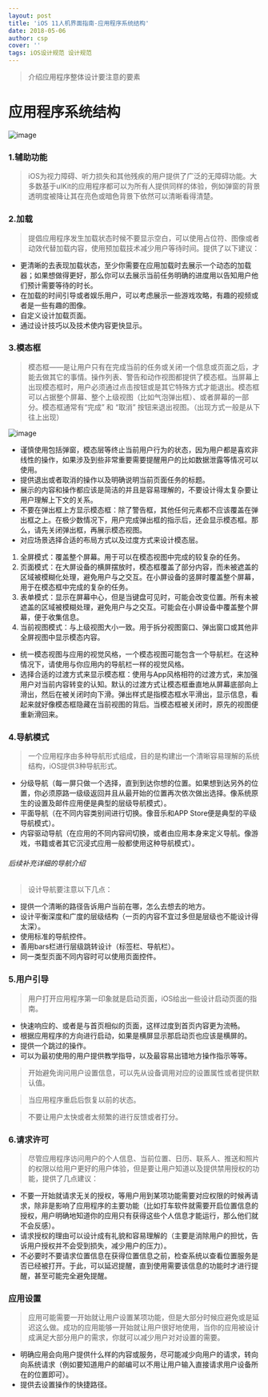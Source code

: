 ```yaml
---
layout: post
title: 'iOS 11人机界面指南-应用程序系统结构'
date: 2018-05-06
author: csp
cover: ''
tags: iOS设计规范 设计规范
---
```


> 介绍应用程序整体设计要注意的要素


# 应用程序系统结构


![image](http://csp-image.oss-cn-shenzhen.aliyuncs.com/18-5-23/19032240.jpg)


### 1.辅助功能
> iOS为视力障碍、听力损失和其他残疾的用户提供了广泛的无障碍功能。大多数基于uIKit的应用程序都可以为所有人提供同样的体验，例如弹窗的背景透明度被降让其在亮色或暗色背景下依然可以清晰看得清楚。


### 2.加载

> 提倡应用程序发生加载状态时候不要显示空白，可以使用占位符、图像或者动效代替加载内容，使用预加载技术减少用户等待时间。提供了以下建议：

- 更清晰的去表现加载状态，至少你需要在应用加载时去展示一个动态的加载器；如果想做得更好，那么你可以去展示当前任务明确的进度用以告知用户他们预计需要等待的时长。
- 在加载的时间引导或者娱乐用户，可以考虑展示一些游戏攻略，有趣的视频或者是一些有趣的图像。
- 自定义设计加载页面。
- 通过设计技巧以及技术使内容更快显示。

### 3.模态框

> 模态框——是让用户只有在完成当前的任务或关闭一个信息或页面之后，才能去做其它的事情。操作列表、警告和动作视图都提供了模态框。当屏幕上出现模态框时，用户必须通过点击按钮或是其它特殊方式才能退出。模态框可以占据整个屏幕、整个上级视图（比如气泡弹出框）、或者屏幕的一部分。模态框通常有“完成” 和 “取消” 按钮来退出视图。（出现方式一般是从下往上出现）

![image](http://csp-image.oss-cn-shenzhen.aliyuncs.com/18-6-13/21415384.jpg)

- 谨慎使用包括弹窗，模态层等终止当前用户行为的状态，因为用户都是喜欢非线性的操作，如果涉及到些非常重要需要提醒用户的比如数据泄露等情况可以使用。
- 提供退出或者取消的操作以及明确说明当前页面任务的标题。
- 展示的内容和操作都应该是简洁的并且是容易理解的，不要设计得太复杂要让用户理解上下文的关系。
- 不要在弹出框上方显示模态框：除了警告框，其他任何元素都不应该覆盖在弹出框之上。在极少数情况下，用户完成弹出框的指示后，还会显示模态框。那么，请先关闭弹出框，再展示模态视图。
- 对应场景选择合适的布局方式以及过度方式来设计模态层。
1. 全屏模式：覆盖整个屏幕。用于可以在模态视图中完成的较复杂的任务。
2. 页面模式：在大屏设备的横屏摆放时，模态框覆盖了部分内容，而未被遮盖的区域被模糊化处理，避免用户与之交互。在小屏设备的竖屏时覆盖整个屏幕，用于在模态框中完成的复杂的任务。
3. 表单模式：显示在屏幕中心，但是当键盘可见时，可能会改变位置。所有未被遮盖的区域被模糊处理，避免用户与之交互。可能会在小屏设备中覆盖整个屏幕，便于收集信息。
4. 当前视图模式：与上级视图大小一致。用于拆分视图窗口、弹出窗口或其他非全屏视图中显示模态内容。
- 统一模态视图与应用的视觉风格，一个模态视图可能包含一个导航栏。在这种情况下，请使用与你应用内的导航栏一样的视觉风格。
- 选择合适的过渡方式来显示模态框：使用与App风格相符的过渡方式，来加强用户对当前内容转变的认知。默认的过渡方式让模态框垂直地从屏幕底部向上滑出，然后在被关闭时向下滑。弹出样式是指模态框水平滑出，显示信息，看起来就好像模态框隐藏在当前视图的背后。当模态框被关闭时，原先的视图便重新滑回来。

### 4.导航模式

> 一个应用程序由多种导航形式组成，目的是构建出一个清晰容易理解的系统结构，iOS提供3种导航形式。

- 分级导航（每一屏只做一个选择，直到到达你想的位置。如果想到达另外的位置，你必须原路一级级返回并且从最开始的位置再次依次做出选择。像系统原生的设置及邮件应用便是典型的层级导航模式）。
- 平面导航（在不同内容类别间进行切换。像音乐和APP Store便是典型的平级导航模式）。
- 内容驱动导航（在应用的不同内容间切换，或者由应用本身来定义导航。像游戏，书籍或者其它沉浸式应用一般都使用这种导航模式）。
###### *后续补充详细的导航介绍*
>设计导航要注意以下几点：
- 提供一个清晰的路径告诉用户当前在哪，怎么去想去的地方。
- 设计平衡深度和广度的层级结构（一页的内容不宜过多但是层级也不能设计得太深）。
- 使用标准的导航控件。
- 善用bars栏进行层级跳转设计（标签栏、导航栏）。
- 同一类型页面不同内容时可以使用页面控件。

### 5.用户引导

> 用户打开应用程序第一印象就是启动页面，iOS给出一些设计启动页面的指南。

- 快速响应的、或者是与首页相似的页面，这样过度到首页内容更为流畅。
- 根据应用程序的方向进行启动，如果是横屏显示那启动页也应该是横屏的。
- 提供一个跳过的操作。
- 可以为最初使用的用户提供教学指导，以及最容易出错地方操作指示等等。

> 开始避免询问用户设置信息，可以先从设备调用对应的设置属性或者提供默认值。

> 当应用程序重启后恢复以前的状态。

> 不要让用户太快或者太频繁的进行反馈或者打分。

### 6.请求许可

> 尽管应用程序访问用户的个人信息、当前位置、日历、联系人、推送和照片的权限以给用户更好的用户体验，但是要让用户知道以及提供禁用授权的功能，提供了几点建议：

- 不要一开始就请求无关的授权，等用户用到某项功能需要对应权限的时候再请求，除非是影响了应用程序的主要功能（比如打车软件就需要开启位置信息的授权，用户明确地知道你的应用只有获得这些个人信息才能运行，那么他们就不会反感）。
- 请求授权的理由可以设计成有礼貌和容易理解的（主要是消除用户的担忧，告诉用户授权并不会受到损失，减少用户的压力）。
- 不必要时不要请求位置信息在获得位置信息之前，检查系统以查看位置服务是否已经被打开。于此，可以延迟提醒，直到使用需要该信息的功能时才进行提醒，甚至可能完全避免提醒。

### 应用设置

> 应用可能需要一开始就让用户设置某项功能，但是大部分时候应避免或是延迟这么做。成功的应用能够一开始就让用户很好地使用，当你的应用被设计成满足大部分用户的需求，你就可以减少用户对对设置的需要。

- 明确应用会向用户提供什么样的内容或服务，尽可能减少向用户的请求，转向向系统请求（例如要知道用户的邮编可以不用让用户输入直接请求用户设备所在的位置即可）。
- 提供去设置操作的快捷路径。